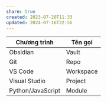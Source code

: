 ```yaml
---
share: true
created: 2023-07-20T11:33
updated: 2024-07-16T22:56
---
```

| Chương trình      | Tên gọi   |
| ----------------- | --------- |
| Obsidian          | Vault     |
| Git               | Repo      |
| VS Code           | Workspace |
| Visual Studio     | Project   |
| Python/JavaScript | Module    |
